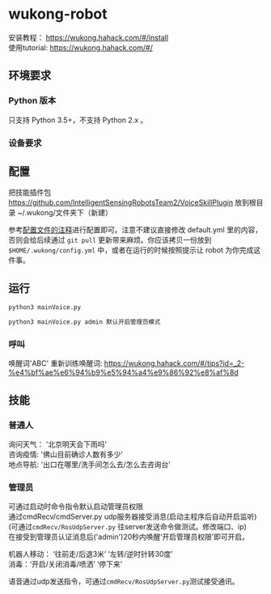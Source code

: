 # wukong-robot

安装教程： https://wukong.hahack.com/#/install   
使用tutorial: https://wukong.hahack.com/#/   

## 环境要求 ##

### Python 版本 ###

只支持 Python 3.5+，不支持 Python 2.x 。

### 设备要求 ###


## 配置 ##


把技能插件包 https://github.com/IntelligentSensingRobotsTeam2/VoiceSkillPlugin 放到根目录 ~/.wukong/文件夹下（新建）   

参考[配置文件的注释](https://github.com/wzpan/wukong-robot/blob/master/static/default.yml)进行配置即可。注意不建议直接修改 default.yml 里的内容，否则会给后续通过 `git pull` 更新带来麻烦。你应该拷贝一份放到 `$HOME/.wukong/config.yml` 中，或者在运行的时候按照提示让 robot 为你完成这件事。   


## 运行 ##

``` bash
python3 mainVoice.py   

python3 mainVoice.py admin 默认开启管理员模式
```
### 呼叫
唤醒词'ABC'
重新训练唤醒词: https://wukong.hahack.com/#/tips?id=_2-%e4%bf%ae%e6%94%b9%e5%94%a4%e9%86%92%e8%af%8d

## 技能 ##

### 普通人
询问天气： '北京明天会下雨吗'   
咨询疫情: '佛山目前确诊人数有多少'   
地点导航: '出口在哪里/洗手间怎么去/怎么去咨询台'   

### 管理员
可通过启动时命令指令默认启动管理员权限   
通过cmdRecv/cmdServer.py udp服务器接受消息(启动主程序后自动开启监听)
(可通过`cmdRecv/RosUdpServer.py` 往server发送命令做测试。修改端口、ip)      
在接受到管理员认证消息后('admin')20秒内唤醒‘开启管理员权限’即可开启。   

机器人移动： ‘往前走/后退3米’ ‘左转/逆时针转30度’   
消毒：‘开启/关闭消毒/喷洒’ ‘停下来’   

语音通过udp发送指令，可通过`cmdRecv/RosUdpServer.py`测试接受通讯。   

